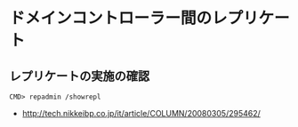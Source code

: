 ﻿# ドメインコントローラー間のレプリケート

## レプリケートの実施の確認

```clike
CMD> repadmin /showrepl
```

- http://tech.nikkeibp.co.jp/it/article/COLUMN/20080305/295462/
